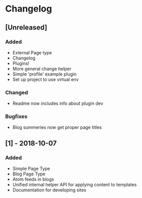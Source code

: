 # Changelog

## [Unreleased]
### Added
- External Page type
- Changelog
- Plugins!
- More general change helper
- Simple 'profile' example plugin 
- Set up project to use virtual env
### Changed
- Readme now includes info about plugin dev
### Bugfixes
- Blog summeries now get proper page titles


## [1] - 2018-10-07
### Added
- Simple Page Type
- Blog Page Type
- Atom feeds in blogs
- Unified internal helper API for applying content to templates
- Documentation for developing sites

